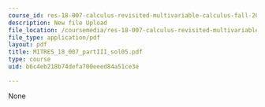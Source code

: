 ```yaml
---
course_id: res-18-007-calculus-revisited-multivariable-calculus-fall-2011
description: New file Upload
file_location: /coursemedia/res-18-007-calculus-revisited-multivariable-calculus-fall-2011/b6c4eb218b74defa700eeed84a51ce3e_MITRES_18_007_partIII_sol05.pdf
file_type: application/pdf
layout: pdf
title: MITRES_18_007_partIII_sol05.pdf
type: course
uid: b6c4eb218b74defa700eeed84a51ce3e

---
```

None